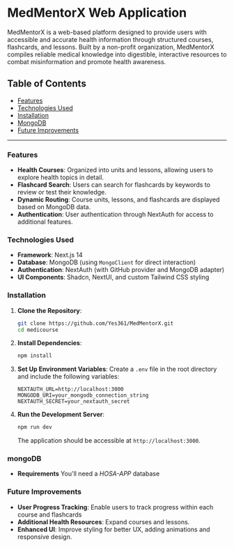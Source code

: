# MedMentorX Web Application

MedMentorX is a web-based platform designed to provide users with accessible and accurate health information through structured courses, flashcards, and lessons. Built by a non-profit organization, MedMentorX compiles reliable medical knowledge into digestible, interactive resources to combat misinformation and promote health awareness.

## Table of Contents

- [Features](#features)
- [Technologies Used](#technologies-used)
- [Installation](#installation)
- [MongoDB](#mongoDB)
- [Future Improvements](#future-improvements)

---

### Features

- **Health Courses**: Organized into units and lessons, allowing users to explore health topics in detail.
- **Flashcard Search**: Users can search for flashcards by keywords to review or test their knowledge.
- **Dynamic Routing**: Course units, lessons, and flashcards are displayed based on MongoDB data.
- **Authentication**: User authentication through NextAuth for access to additional features.

### Technologies Used

- **Framework**: Next.js 14
- **Database**: MongoDB (using `MongoClient` for direct interaction)
- **Authentication**: NextAuth (with GitHub provider and MongoDB adapter)
- **UI Components**: Shadcn, NextUI, and custom Tailwind CSS styling

### Installation

1. **Clone the Repository**:
   ```bash
   git clone https://github.com/Yes361/MedMentorX.git
   cd medicourse
   ```

2. **Install Dependencies**:
   ```bash
   npm install
   ```

3. **Set Up Environment Variables**:
   Create a `.env` file in the root directory and include the following variables:
   ```env
   NEXTAUTH_URL=http://localhost:3000
   MONGODB_URI=your_mongodb_connection_string
   NEXTAUTH_SECRET=your_nextauth_secret
   ```

4. **Run the Development Server**:
   ```bash
   npm run dev
   ```

   The application should be accessible at `http://localhost:3000`.

### mongoDB

- **Requirements** You'll need a *HOSA-APP* database

### Future Improvements

- **User Progress Tracking**: Enable users to track progress within each course and flashcards
- **Additional Health Resources**: Expand courses and lessons.
- **Enhanced UI**: Improve styling for better UX, adding animations and responsive design.